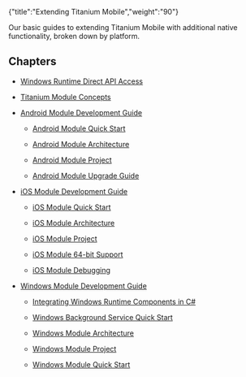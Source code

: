 {"title":"Extending Titanium Mobile","weight":"90"}

Our basic guides to extending Titanium Mobile with additional native functionality, broken down by platform.

## Chapters

* [Windows Runtime Direct API Access](/docs/appc/Titanium_SDK/Titanium_SDK_How-tos/Extending_Titanium_Mobile/Windows_Runtime_Direct_API_Access/)

* [Titanium Module Concepts](/docs/appc/Titanium_SDK/Titanium_SDK_How-tos/Extending_Titanium_Mobile/Titanium_Module_Concepts/)

* [Android Module Development Guide](/docs/appc/Titanium_SDK/Titanium_SDK_How-tos/Extending_Titanium_Mobile/Android_Module_Development_Guide/)

    * [Android Module Quick Start](/docs/appc/Titanium_SDK/Titanium_SDK_How-tos/Extending_Titanium_Mobile/Android_Module_Development_Guide/Android_Module_Quick_Start/)

    * [Android Module Architecture](/docs/appc/Titanium_SDK/Titanium_SDK_How-tos/Extending_Titanium_Mobile/Android_Module_Development_Guide/Android_Module_Architecture/)

    * [Android Module Project](/docs/appc/Titanium_SDK/Titanium_SDK_How-tos/Extending_Titanium_Mobile/Android_Module_Development_Guide/Android_Module_Project/)

    * [Android Module Upgrade Guide](/docs/appc/Titanium_SDK/Titanium_SDK_How-tos/Extending_Titanium_Mobile/Android_Module_Development_Guide/Android_Module_Upgrade_Guide/)

* [iOS Module Development Guide](/docs/appc/Titanium_SDK/Titanium_SDK_How-tos/Extending_Titanium_Mobile/iOS_Module_Development_Guide/)

    * [iOS Module Quick Start](/docs/appc/Titanium_SDK/Titanium_SDK_How-tos/Extending_Titanium_Mobile/iOS_Module_Development_Guide/iOS_Module_Quick_Start/)

    * [iOS Module Architecture](/docs/appc/Titanium_SDK/Titanium_SDK_How-tos/Extending_Titanium_Mobile/iOS_Module_Development_Guide/iOS_Module_Architecture/)

    * [iOS Module Project](/docs/appc/Titanium_SDK/Titanium_SDK_How-tos/Extending_Titanium_Mobile/iOS_Module_Development_Guide/iOS_Module_Project/)

    * [iOS Module 64-bit Support](/docs/appc/Titanium_SDK/Titanium_SDK_How-tos/Extending_Titanium_Mobile/iOS_Module_Development_Guide/iOS_Module_64-bit_Support/)

    * [iOS Module Debugging](/docs/appc/Titanium_SDK/Titanium_SDK_How-tos/Extending_Titanium_Mobile/iOS_Module_Development_Guide/iOS_Module_Debugging/)

* [Windows Module Development Guide](/docs/appc/Titanium_SDK/Titanium_SDK_How-tos/Extending_Titanium_Mobile/Windows_Module_Development_Guide/)

    * [Integrating Windows Runtime Components in C#](/docs/appc/Titanium_SDK/Titanium_SDK_How-tos/Extending_Titanium_Mobile/Windows_Module_Development_Guide/Integrating_Windows_Runtime_Components_in_C_/)

    * [Windows Background Service Quick Start](/docs/appc/Titanium_SDK/Titanium_SDK_How-tos/Extending_Titanium_Mobile/Windows_Module_Development_Guide/Windows_Background_Service_Quick_Start/)

    * [Windows Module Architecture](/docs/appc/Titanium_SDK/Titanium_SDK_How-tos/Extending_Titanium_Mobile/Windows_Module_Development_Guide/Windows_Module_Architecture/)

    * [Windows Module Project](/docs/appc/Titanium_SDK/Titanium_SDK_How-tos/Extending_Titanium_Mobile/Windows_Module_Development_Guide/Windows_Module_Project/)

    * [Windows Module Quick Start](/docs/appc/Titanium_SDK/Titanium_SDK_How-tos/Extending_Titanium_Mobile/Windows_Module_Development_Guide/Windows_Module_Quick_Start/)
